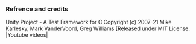 ### Refrence and credits


Unity Project - A Test Framework for C Copyright (c) 2007-21 Mike Karlesky, Mark VanderVoord, Greg Williams [Released under MIT License. |Youtube videos|
